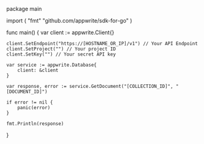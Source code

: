 package main

import (
    "fmt"
    "github.com/appwrite/sdk-for-go"
)

func main() {
    var client := appwrite.Client{}

    client.SetEndpoint("https://[HOSTNAME_OR_IP]/v1") // Your API Endpoint
    client.SetProject("") // Your project ID
    client.SetKey("") // Your secret API key

    var service := appwrite.Database{
        client: &client
    }

    var response, error := service.GetDocument("[COLLECTION_ID]", "[DOCUMENT_ID]")

    if error != nil {
        panic(error)
    }

    fmt.Println(response)
}
